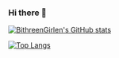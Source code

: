 ### Hi there 👋

[![BithreenGirlen's GitHub stats](https://github-readme-stats-uswj.vercel.app/api?username=BithreenGirlen&count_private=true)](https://github.com/BithreenGirlen/github-readme-stats)

[![Top Langs](https://github-readme-stats-uswj.vercel.app/api/top-langs/?username=BithreenGirlen&count_private=true)](https://github.com/BithreenGirlen/github-readme-stats)

<!--
**BithreenGirlen/BithreenGirlen** is a ✨ _special_ ✨ repository because its `README.md` (this file) appears on your GitHub profile.

Here are some ideas to get you started:

- 🔭 I’m currently working on ...
- 🌱 I’m currently learning ...
- 👯 I’m looking to collaborate on ...
- 🤔 I’m looking for help with ...
- 💬 Ask me about ...
- 📫 How to reach me: ...
- 😄 Pronouns: ...
- ⚡ Fun fact: ...
-->
